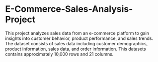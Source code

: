 # E-Commerce-Sales-Analysis-Project
This project analyzes sales data from an e-commerce platform to gain insights into customer behavior, product performance, and sales trends. The dataset consists of sales data including customer demographics, product information, sales data, and order information. This datasets contains approximately 10,000 rows and 21 columns.
